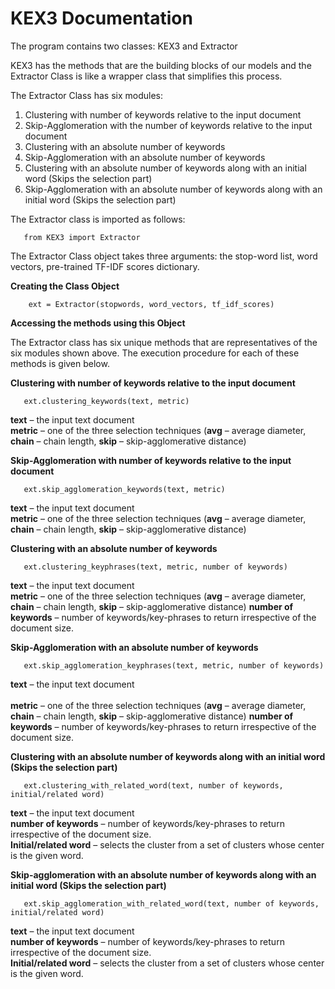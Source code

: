 
# KEX3 Documentation

The program contains two classes: KEX3 and Extractor

KEX3 has the methods that are the building blocks of our models and the Extractor Class is like a wrapper class that simplifies this process.

The Extractor Class has six modules:

1. Clustering with number of keywords relative to the input document
2. Skip-Agglomeration with the number of keywords relative to the input document
3. Clustering with an absolute number of keywords
4. Skip-Agglomeration with an absolute number of keywords
5. Clustering with an absolute number of keywords along with an initial word (Skips the selection part)
6. Skip-Agglomeration with an absolute number of keywords along with an initial word (Skips the selection part)

The Extractor class is imported as follows:

       from KEX3 import Extractor

The Extractor Class object takes three arguments: the stop-word list, word vectors, pre-trained TF-IDF scores dictionary.

**Creating the Class Object**

        ext = Extractor(stopwords, word_vectors, tf_idf_scores)

**Accessing the methods using this Object**

The Extractor class has six unique methods that are representatives of the six modules shown above. The execution procedure for each of these methods is given below.

**Clustering with number of keywords relative to the input document**

       ext.clustering_keywords(text, metric)

 **text** – the input text document</br>
 **metric** – one of the three selection techniques (<b>avg</b> – average diameter, <b>chain</b> – chain length, <b>skip</b> – skip-agglomerative distance)

**Skip-Agglomeration with number of keywords relative to the input document**

       ext.skip_agglomeration_keywords(text, metric)

 **text** – the input text document</br>
 **metric** – one of the three selection techniques (<b>avg</b> – average diameter, <b>chain</b> – chain length, <b>skip</b> – skip-agglomerative distance)

**Clustering with an absolute number of keywords**

       ext.clustering_keyphrases(text, metric, number of keywords)

**text** – the input text document<br> 
 **metric** – one of the three selection techniques (<b>avg</b> – average diameter, <b>chain</b> – chain length, <b>skip</b> – skip-agglomerative distance)
**number of keywords** – number of keywords/key-phrases to return irrespective of the document size. 

**Skip-Agglomeration with an absolute number of keywords**

       ext.skip_agglomeration_keyphrases(text, metric, number of keywords)

**text** – the input text document<br>  
**metric** – one of the three selection techniques (<b>avg</b> – average diameter, <b>chain</b> – chain length, <b>skip</b> – skip-agglomerative distance)
**number of keywords** – number of keywords/key-phrases to return irrespective of the document size.

**Clustering with an absolute number of keywords along with an initial word (Skips the selection part)**

       ext.clustering_with_related_word(text, number of keywords, initial/related word)

**text** – the input text document <br>
**number of keywords** – number of keywords/key-phrases to return irrespective of the document size.                           
**Initial/related word** – selects the cluster from a set of clusters whose center is the given word.

**Skip-agglomeration with an absolute number of keywords along with an initial word (Skips the selection part)**

       ext.skip_agglomeration_with_related_word(text, number of keywords, initial/related word)


**text** – the input text document <br>
**number of keywords** – number of keywords/key-phrases to return irrespective of the document size.                           
**Initial/related word** – selects the cluster from a set of clusters whose center is the given word.
